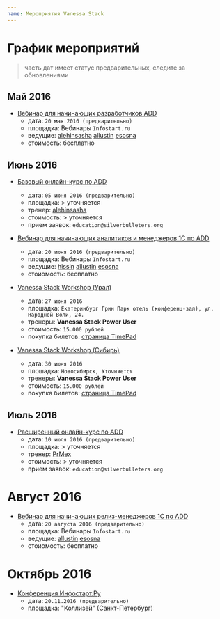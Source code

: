 ```yaml
---
name: Мероприятия Vanessa Stack
---
```


# График мероприятий

> часть дат имеет статус предварительных, следите за обновлениями

## Май 2016

* [Вебинар для начинающих разработчиков ADD](http://infostart.ru/webinars/521983/)
  * дата: `20 мая 2016 (предварительно)`
  * площадка: Вебинары `Infostart.ru`
  * ведущие: [alehinsasha](https://github.com/alehinsasha) [allustin](https://github.com/allustin) [esosna](https://github.com/pumbaEO)
  * стоимость: бесплатно

## Июнь 2016

* [Базовый онлайн-курс по ADD](mailto:education@silverbulleters.org)
  * дата: `05 июня 2016 (предварительно)`
  * площадка: > уточняется
  * тренер: [alehinsasha](https://github.com/alehinsasha)
  * стоимость: > уточняется
  * прием заявок: `education@silverbulleters.org`

* [Вебинар для начинающих аналитиков и менеджеров 1С по ADD](https://github.com/silverbulleters/vanessa-services/issues/21#issuecomment-215950159)
  * дата: `20 июня 2016 (предварительно)`
  * площадка: Вебинары `Infostart.ru`
  * ведущие: [hissin](https://github.com/hissin) [allustin](https://github.com/allustin) [esosna](https://github.com/pumbaEO)
  * стоиомость: бесплатно

* [Vanessa Stack Workshop (Урал)](https://silverbulleters.timepad.ru/event/320988/)
  * дата: `27 июня 2016`
  * плошадка: `Екатеринбург Грин Парк отель (конференц-зал), ул. Народной Воли, 24.`
  * тренеры: **Vanessa Stack Power User**
  * стоимость: `15.000 рублей`
  * покупка билетов: [страница TimePad](https://silverbulleters.timepad.ru/event/320988/)

* [Vanessa Stack Workshop (Сибирь)](https://silverbulleters.timepad.ru/event/321004/)
  * дата: `30 июня 2016`
  * плошадка: `Новосибирск, Уточняется`
  * тренеры: **Vanessa Stack Power User**
  * стоимость: `15.000 рублей`
  * покупка билетов: [страница TimePad](https://silverbulleters.timepad.ru/event/321004/)

## Июль 2016

* [Расширенный онлайн-курс по ADD](mailto:education@silverbulleters.org)
  * дата: `10 июля 2016 (предварительно)`
  * площадка: > уточняется
  * тренер: [PrMex](https://github.com/PrMex)
  * стоимость: > уточняется
  * прием заявок: `education@silverbulleters.org`

# Август 2016

* [Вебинар для начинающих релиз-менеджеров 1С по ADD](mailto:education@silverbulleters.org)
  * дата: `20 августа 2016 (предварительно)`
  * площадка: Вебинары `Infostart.ru`
  * ведущие: [allustin](https://github.com/allustin) [esosna](https://github.com/pumbaEO)
  * стоиомость: бесплатно

# Октябрь 2016

* [Конференция Инфостарт.Ру](http://event.infostart.ru/2015/)
  * дата: `20.11.2016 (предварительно)`
  * площадка: "Коллизей" (Санкт-Петербург)
